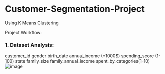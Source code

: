 # Customer-Segmentation-Project
Using K Means Clustering


Project Workflow:

### 1. Dataset Analysis:

                                                  
customer_id	gender	birth_date	annual_income (*1000$)	spending_score (1-100)	state	family_size	family_annual_income	spent_by_categories(1-10)
![image](https://user-images.githubusercontent.com/56447975/196414728-788d28d6-adbb-461d-a455-634b2028d04d.png)

